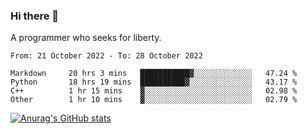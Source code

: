 ### Hi there 👋

<!--
**shejialuo/shejialuo** is a ✨ _special_ ✨ repository because its `README.md` (this file) appears on your GitHub profile.

Here are some ideas to get you started:

- 🔭 I’m currently working on ...
- 🌱 I’m currently learning ...
- 👯 I’m looking to collaborate on ...
- 🤔 I’m looking for help with ...
- 💬 Ask me about ...
- 📫 How to reach me: ...
- 😄 Pronouns: ...
- ⚡ Fun fact: ...
-->

A programmer who seeks for liberty.

<!--START_SECTION:waka-->

```text
From: 21 October 2022 - To: 28 October 2022

Markdown     20 hrs 3 mins   ███████████▓░░░░░░░░░░░░░   47.24 %
Python       18 hrs 19 mins  ██████████▓░░░░░░░░░░░░░░   43.17 %
C++          1 hr 15 mins    ▓░░░░░░░░░░░░░░░░░░░░░░░░   02.98 %
Other        1 hr 10 mins    ▓░░░░░░░░░░░░░░░░░░░░░░░░   02.79 %
```

<!--END_SECTION:waka-->

[![Anurag's GitHub stats](https://github-readme-stats.vercel.app/api?username=shejialuo&show_icons=true&theme=dracula)](https://github.com/anuraghazra/github-readme-stats)
